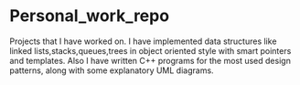 # Personal_work_repo
Projects that I have worked on.
I have implemented data structures like linked lists,stacks,queues,trees in object oriented style with smart pointers and templates.
Also I have written C++ programs for the most used design patterns, along with some explanatory UML diagrams. 
